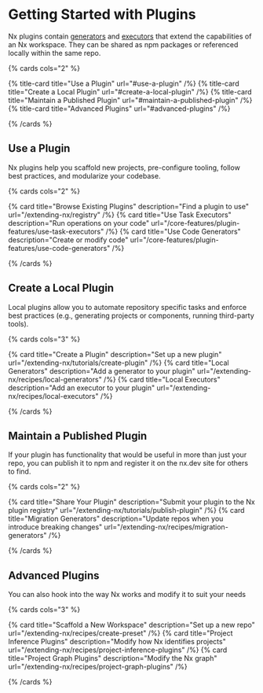 # Getting Started with Plugins

Nx plugins contain [generators](/core-features/plugin-features/use-code-generators) and [executors](/core-features/plugin-features/use-task-executors) that extend the capabilities of an Nx workspace. They can be shared as npm packages or referenced locally within the same repo.

{% cards cols="2" %}

{% title-card title="Use a Plugin" url="#use-a-plugin" /%}
{% title-card title="Create a Local Plugin" url="#create-a-local-plugin" /%}
{% title-card title="Maintain a Published Plugin" url="#maintain-a-published-plugin" /%}
{% title-card title="Advanced Plugins" url="#advanced-plugins" /%}

{% /cards %}

## Use a Plugin

Nx plugins help you scaffold new projects, pre-configure tooling, follow best practices, and modularize your codebase.

{% cards cols="2" %}

{% card title="Browse Existing Plugins" description="Find a plugin to use" url="/extending-nx/registry" /%}
{% card title="Use Task Executors" description="Run operations on your code" url="/core-features/plugin-features/use-task-executors" /%}
{% card title="Use Code Generators" description="Create or modify code" url="/core-features/plugin-features/use-code-generators" /%}

{% /cards %}

## Create a Local Plugin

Local plugins allow you to automate repository specific tasks and enforce best practices (e.g., generating projects or components, running third-party tools).

{% cards cols="3" %}

{% card title="Create a Plugin" description="Set up a new plugin" url="/extending-nx/tutorials/create-plugin" /%}
{% card title="Local Generators" description="Add a generator to your plugin" url="/extending-nx/recipes/local-generators" /%}
{% card title="Local Executors" description="Add an executor to your plugin" url="/extending-nx/recipes/local-executors" /%}

{% /cards %}

## Maintain a Published Plugin

If your plugin has functionality that would be useful in more than just your repo, you can publish it to npm and register it on the nx.dev site for others to find.

{% cards cols="2" %}

{% card title="Share Your Plugin" description="Submit your plugin to the Nx plugin registry" url="/extending-nx/tutorials/publish-plugin" /%}
{% card title="Migration Generators" description="Update repos when you introduce breaking changes" url="/extending-nx/recipes/migration-generators" /%}

{% /cards %}

## Advanced Plugins

You can also hook into the way Nx works and modify it to suit your needs

{% cards cols="3" %}

{% card title="Scaffold a New Workspace" description="Set up a new repo" url="/extending-nx/recipes/create-preset" /%}
{% card title="Project Inference Plugins" description="Modify how Nx identifies projects" url="/extending-nx/recipes/project-inference-plugins" /%}
{% card title="Project Graph Plugins" description="Modify the Nx graph" url="/extending-nx/recipes/project-graph-plugins" /%}

{% /cards %}

